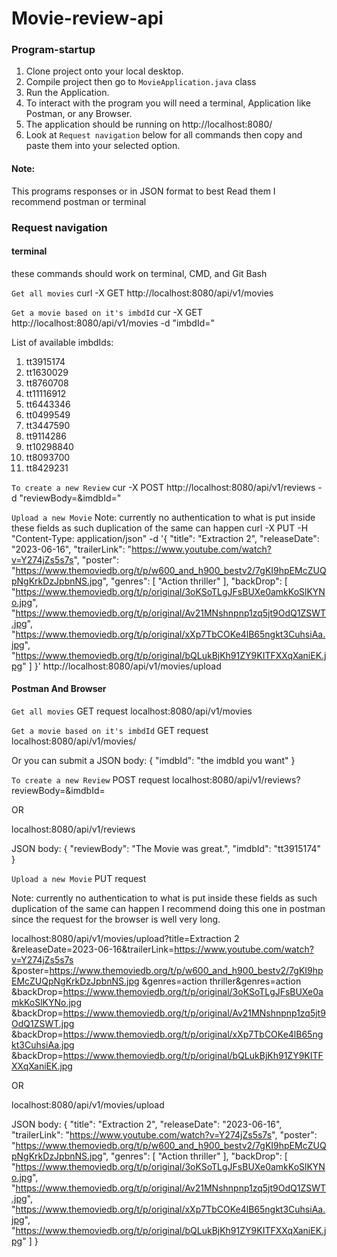 # Movie-review-api

### Program-startup

1. Clone project onto your local desktop.
2. Compile project then go to `MovieApplication.java` class
3. Run the Application.
4. To interact with the program you will need a terminal, Application like Postman, or any Browser.
5. The application should be running on http://localhost:8080/
6. Look at `Request navigation` below for all commands then copy and paste them into your selected option.

#### Note:
This programs responses or in JSON format to best Read them I recommend postman or terminal

### Request navigation

#### terminal

these commands should work on terminal, CMD, and Git Bash

`Get all movies`
curl -X GET http://localhost:8080/api/v1/movies

`Get a movie based on it's imbdId`
cur -X GET http://localhost:8080/api/v1/movies -d "imbdId=<imbdId>"

List of available imbdIds:
1. tt3915174
2. tt1630029
3. tt8760708
4. tt11116912
5. tt6443346
6. tt0499549
7. tt3447590
8. tt9114286
9. tt10298840
10. tt8093700
11. tt8429231

`To create a new Review`
cur -X POST http://localhost:8080/api/v1/reviews -d "reviewBody=<what ever you want to put in here>&imdbId=<imdbId>"

`Upload a new Movie`
Note: currently no authentication to what is put inside these fields as such duplication of the same can happen
curl -X PUT -H "Content-Type: application/json" -d '{
"title": "Extraction 2",
"releaseDate": "2023-06-16",
"trailerLink": "https://www.youtube.com/watch?v=Y274jZs5s7s",
"poster": "https://www.themoviedb.org/t/p/w600_and_h900_bestv2/7gKI9hpEMcZUQpNgKrkDzJpbnNS.jpg",
"genres": [
"Action thriller"
],
"backDrop": [
"https://www.themoviedb.org/t/p/original/3oKSoTLgJFsBUXe0amkKoSlKYNo.jpg",
"https://www.themoviedb.org/t/p/original/Av21MNshnpnp1zq5jt9OdQ1ZSWT.jpg",
"https://www.themoviedb.org/t/p/original/xXp7TbCOKe4lB65ngkt3CuhsiAa.jpg",
"https://www.themoviedb.org/t/p/original/bQLukBjKh91ZY9KITFXXqXaniEK.jpg"
]
}' http://localhost:8080/api/v1/movies/upload

#### Postman And Browser

`Get all movies` GET request
localhost:8080/api/v1/movies

`Get a movie based on it's imbdId` GET request
localhost:8080/api/v1/movies/<imbdId>

Or you can submit a JSON body:
{
    "imdbId": "the imdbId you want"
}

`To create a new Review` POST request
localhost:8080/api/v1/reviews?reviewBody=<your review>&imdbId=<imdbId>

OR

localhost:8080/api/v1/reviews

JSON body:
{
    "reviewBody": "The Movie was great.",
    "imdbId": "tt3915174"
}

`Upload a new Movie` PUT request

Note: currently no authentication to what is put inside these fields as such duplication of the same can happen
I recommend doing this one in postman since the request for the browser is well very long.


localhost:8080/api/v1/movies/upload?title=Extraction 2
&releaseDate=2023-06-16&trailerLink=https://www.youtube.com/watch?v=Y274jZs5s7s
&poster=https://www.themoviedb.org/t/p/w600_and_h900_bestv2/7gKI9hpEMcZUQpNgKrkDzJpbnNS.jpg
&genres=action thriller&genres=action
&backDrop=https://www.themoviedb.org/t/p/original/3oKSoTLgJFsBUXe0amkKoSlKYNo.jpg
&backDrop=https://www.themoviedb.org/t/p/original/Av21MNshnpnp1zq5jt9OdQ1ZSWT.jpg
&backDrop=https://www.themoviedb.org/t/p/original/xXp7TbCOKe4lB65ngkt3CuhsiAa.jpg
&backDrop=https://www.themoviedb.org/t/p/original/bQLukBjKh91ZY9KITFXXqXaniEK.jpg

OR

localhost:8080/api/v1/movies/upload

JSON body:
{
    "title": "Extraction 2",
    "releaseDate": "2023-06-16",
    "trailerLink": "https://www.youtube.com/watch?v=Y274jZs5s7s",
    "poster": "https://www.themoviedb.org/t/p/w600_and_h900_bestv2/7gKI9hpEMcZUQpNgKrkDzJpbnNS.jpg",
    "genres": [
    "Action thriller"
    ],
    "backDrop": [
    "https://www.themoviedb.org/t/p/original/3oKSoTLgJFsBUXe0amkKoSlKYNo.jpg",
    "https://www.themoviedb.org/t/p/original/Av21MNshnpnp1zq5jt9OdQ1ZSWT.jpg",
    "https://www.themoviedb.org/t/p/original/xXp7TbCOKe4lB65ngkt3CuhsiAa.jpg",
    "https://www.themoviedb.org/t/p/original/bQLukBjKh91ZY9KITFXXqXaniEK.jpg"
    ]
}